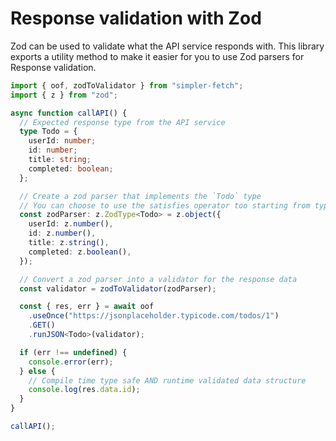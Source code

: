 # Response validation with Zod
Zod can be used to validate what the API service responds with. This library exports a utility method to make it easier for you to use Zod parsers for Response validation.

```typescript
import { oof, zodToValidator } from "simpler-fetch";
import { z } from "zod";

async function callAPI() {
  // Expected response type from the API service
  type Todo = {
    userId: number;
    id: number;
    title: string;
    completed: boolean;
  };

  // Create a zod parser that implements the `Todo` type
  // You can choose to use the satisfies operator too starting from typescript v4.9
  const zodParser: z.ZodType<Todo> = z.object({
    userId: z.number(),
    id: z.number(),
    title: z.string(),
    completed: z.boolean(),
  });

  // Convert a zod parser into a validator for the response data
  const validator = zodToValidator(zodParser);

  const { res, err } = await oof
    .useOnce("https://jsonplaceholder.typicode.com/todos/1")
    .GET()
    .runJSON<Todo>(validator);

  if (err !== undefined) {
    console.error(err);
  } else {
    // Compile time type safe AND runtime validated data structure
    console.log(res.data.id);
  }
}

callAPI();
```
